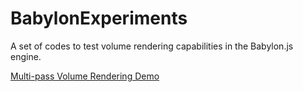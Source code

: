 # BabylonExperiments
A set of codes to test volume rendering capabilities in the Babylon.js engine.

<a href="https://raw.githack.com/mmmovania/BabylonExperiments/master/MultiPassVolumeRendering.html">Multi-pass Volume Rendering Demo</a>
